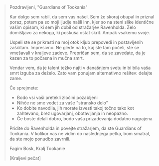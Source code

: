 > Pozdravljeni, "Guardians of Tookania"
>
> Kar dolgo sem rabil, da sem vas našel. Sem že skoraj obupal in priznal poraz, potem pa so moji ljudje našli inn, kjer so na steni slike identične vašim opisom, ki sem jih dobil od stražarjev Ravenholda. Zelo domišljavo za nekoga, ki poskuša ostat skrit. Ampak vsakemu svoje.
>
> Uspeli ste se prikrasti na moj otok kljub prepovedi in postavljenih zaščitam. Impresivno. Ne glede na to, kaj ste tam počeli, ste se vmešavali v kraljeve zadeve. Prepričan sem, da se zavedate, da je kazen za to počasna in mučna smrt.
>
> Vendar vem, da je talent težko najti v današnjem svetu in bi bila vaša smrt izguba za deželo. Zato vam ponujam alternativno rešitev: delajte zame. 
>
> Če sprejmete:
>
> - Bodo vsi vaši pretekli zločini pozabljeni
> - Nihče ne sme vedet za vaše "stransko delo"
> - Ko dobite navodila, jih morate izvesti takoj točno tako kot zahtevano, brez ugovarjanj, obotavljanja in neopazno.
> - Če boste delali dobro, bodo vaša prizadevanja dodatno nagrajena
>
> Pridite do Ravenholda in povejte stražarjem, da ste Guardians of Tookania. V kolikor vas ne vidim do naslednjega petka, bom smatral, da ste mojo ponudbo zavrnili.
>
> Fagim Bosk,
> Kralj Tookanie
>
> [Kraljevi pečat]

